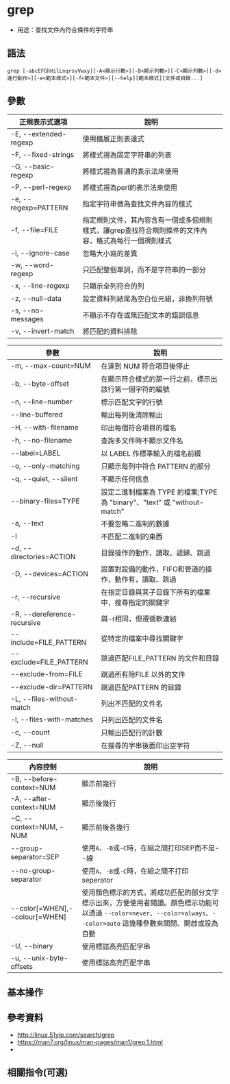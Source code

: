 # grep

- 用途：查找文件內符合條件的字符串

## 語法

```shell
grep [-abcEFGhHilLnqrsvVwxy][-A<顯示行數>][-B<顯示列數>][-C<顯示列數>][-d<進行動作>][-e<範本樣式>][-f<範本文件>][--help][範本樣式][文件或目錄...]
```

## 參數

| 正規表示式選項        | 說明                                                                                                 |
| --------------------- | ---------------------------------------------------------------------------------------------------- |
| -E, --extended-regexp | 使用擴展正則表達式                                                                                   |
| -F, --fixed-strings   | 將樣式視為固定字符串的列表                                                                           |
| -G, --basic-regexp    | 將樣式視為普通的表示法來使用                                                                         |
| -P, --perl-regexp     | 將樣式視為perl的表示法來使用                                                                         |
| -e, --regexp=PATTERN  | 指定字符串做為查找文件內容的樣式                                                                     |
| -f, --file=FILE       | 指定規則文件，其內容含有一個或多個規則樣式，讓grep查找符合規則條件的文件內容，格式為每行一個規則樣式 |
| -i, --ignore-case     | 忽略大小寫的差異                                                                                     |
| -w, --word-regexp     | 只匹配整個單詞，而不是字符串的一部分                                                                 |
| -x, --line-regexp     | 只顯示全列符合的列                                                                                   |
| -z, --null-data       | 設定資料列結尾為空白位元組，非換列符號                                                               |
| -s, --no-messages     | 不顯示不存在或無匹配文本的錯誤信息                                                                   |
| -v, --invert-match    | 將匹配的資料排除                                                                                     |


| 參數                        | 說明                                                                     |
| --------------------------- | ------------------------------------------------------------------------ |
| -m, --max-count=NUM         | 在達到 NUM 符合項目後停止                                                |
| -b, --byte-offset           | 在顯示符合樣式的那一行之前，標示出該行第一個字符的編號                   |
| -n, --line-number           | 標示匹配文字的行號                                                       |
| --line-buffered             | 輸出每列後清除輸出                                                       |
| -H, --with-filename         | 印出每個符合項目的檔名                                                   |
| -h, --no-filename           | 查詢多文件時不顯示文件名                                                 |
| --label=LABEL               | 以 LABEL 作標準輸入的檔名前綴                                            |
| -o, --only-matching         | 只顯示每列中符合 PATTERN 的部分                                          |
| -q, --quiet, --silent       | 不顯示任何信息                                                           |
| --binary-files=TYPE         | 設定二進制檔案為 TYPE 的檔案;TYPE 為 "binary"、"text" 或 "without-match" |
| -a, --text                  | 不要忽略二進制的數據                                                     |
| -I                          | 不匹配二進制的東西                                                       |
| -d, --directories=ACTION    | 目錄操作的動作，讀取、遞歸、跳過                                         |
| -D, --devices=ACTION        | 設置對設備的動作，FIFO和管道的操作，動作有，讀取、跳過                   |
| -r, --recursive             | 在指定目錄與其子目錄下所有的檔案中，搜尋指定的關鍵字                     |
| -R, --dereference-recursive | 與-r相同，但遵循軟連結                                                   |
| --include=FILE_PATTERN      | 從特定的檔案中尋找關鍵字                                                 |
| --exclude=FILE_PATTERN      | 跳過匹配FILE_PATTERN 的文件和目錄                                        |
| --exclude-from=FILE         | 跳過所有除FILE 以外的文件                                                |
| --exclude-dir=PATTERN       | 跳過匹配PATTERN 的目錄                                                   |
| -L, --files-without-match   | 列出不匹配的文件名                                                       |
| -l, --files-with-matches    | 只列出匹配的文件名                                                       |
| -c, --count                 | 只輸出匹配行的計數                                                       |
| -Z, --null                  | 在搜尋的字串後面印出空字符                                               |

| 內容控制                       | 說明                                                                                                                                                                      |
| ------------------------------ | ------------------------------------------------------------------------------------------------------------------------------------------------------------------------- |
| -B, --before-context=NUM       | 顯示前幾行                                                                                                                                                                |
| -A, --after-context=NUM        | 顯示後幾行                                                                                                                                                                |
| -C, --context=NUM, -NUM        | 顯示前後各幾行                                                                                                                                                            |
| --group-separator=SEP          | 使用`A`、`-B`或`-C`時，在組之間打印SEP而不是--線                                                                                                                          |
| --no-group-separator           | 使用`A`、`-B`或`-C`時，在組之間不打印seperator                                                                                                                            |
| --color[=WHEN],--colour[=WHEN] | 使用顏色標示的方式，將成功匹配的部分文字標示出來，方便使用者閱讀。顏色標示功能可以透過 `--color=never`、`--color=always`、`--color=auto` 這幾種參數來關閉、開啟或設為自動 |
| -U, --binary                   | 使用標誌高亮匹配字串                                                                                                                                                      |
| -u, --unix-byte-offsets        | 使用標誌高亮匹配字串                                                                                                                                                      |

## 基本操作

## 參考資料
* http://linux.51yip.com/search/grep
* https://man7.org/linux/man-pages/man1/grep.1.html
* 
## 相關指令(可選)
